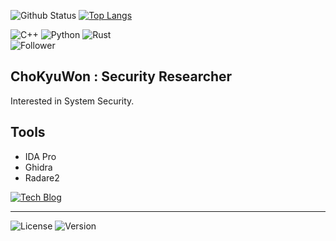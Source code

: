 ![Github Status](https://github-readme-stats.vercel.app/api?username=chokyuwon&show_icons=true)
[![Top Langs](https://github-readme-stats.vercel.app/api/top-langs/?username=ChoKyuWon&layout=compact)](https://github.com/anuraghazra/github-readme-stats)

![C++](https://img.shields.io/badge/-C++-informational?style=for-the-badge&logo=C%2B%2B&logoColor=fff)
![Python](https://img.shields.io/badge/-python-ff69b4?style=for-the-badge&logo=python&logoColor=fff)
![Rust](https://img.shields.io/badge/-Rust-lightgrey?style=for-the-badge&logo=Rust&logoColor=000)  
![Follower](https://img.shields.io/github/followers/ChoKyuWon?label=ChoKyuWon%20Followers&style=social)
## ChoKyuWon : Security Researcher

Interested in System Security. 

## Tools
- IDA Pro
- Ghidra
- Radare2  
  
[![Tech Blog](http://img.shields.io/badge/-Tech%20Blog-655ced?style=flat&logo=github&link=https://chokyuwon.github.io)](https://chokyuwon.github.io)
<hr>

![License](https://img.shields.io/badge/License-MIT-green)
![Version](https://img.shields.io/badge/version-0.0.1-blue)
